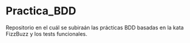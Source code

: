 # Practica_BDD
Repositorio en el cuál se subiraán las prácticas BDD basadas en la kata FizzBuzz y los tests funcionales.
